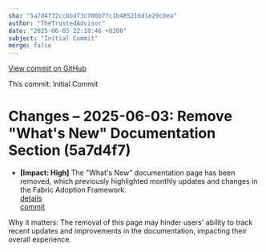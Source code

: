 ```yaml
---
sha: "5a7d4f72ccbbd73c700b77c1b485216d1e29c0ea"
author: "TheTrustedAdvisor"
date: "2025-06-03 22:18:46 +0200"
subject: "Initial Commit"
merge: false
---
```


[View commit on GitHub](https://github.com/TheTrustedAdvisor/FabricAdoptionFramework/commit/5a7d4f72ccbbd73c700b77c1b485216d1e29c0ea)

This commit: Initial Commit

# Changes – 2025-06-03: Remove "What's New" Documentation Section (5a7d4f7)

- **[Impact: High]** The "What's New" documentation page has been removed, which previously highlighted monthly updates and changes in the Fabric Adoption Framework.  
   [details](/docs/about/changes/2025-06-03-initial-commit)  
   [commit](https://github.com/TheTrustedAdvisor/FabricAdoptionFramework/commit/5a7d4f72ccbbd73c700b77c1b485216d1e29c0ea)  

Why it matters: The removal of this page may hinder users' ability to track recent updates and improvements in the documentation, impacting their overall experience.
